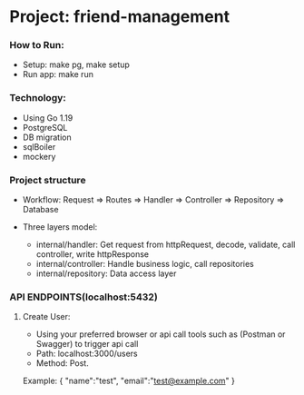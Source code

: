 # **Project: friend-management**
### How to Run:
- Setup: make pg, make setup
- Run app: make run

### **Technology**:
- Using Go 1.19
- PostgreSQL
- DB migration
- sqlBoiler
- mockery

### Project structure
- Workflow: Request => Routes => Handler => Controller => Repository => Database

- Three layers model:
    + internal/handler: Get request from httpRequest, decode, validate, call controller, write httpResponse
    + internal/controller: Handle business logic, call repositories
    + internal/repository: Data access layer

### API ENDPOINTS(localhost:5432)
1. Create User:
   + Using your preferred browser or api call tools such as (Postman or Swagger) to trigger api call
   + Path: localhost:3000/users
   + Method: Post.

    Example:
   {
        "name":"test",
        "email":"test@example.com"
   }

